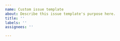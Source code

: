 ```yaml
---
name: Custom issue template
about: Describe this issue template's purpose here.
title: ''
labels: ''
assignees: ''

---
```

 

